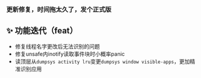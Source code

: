 ### 更新修复，时间拖太久了，发个正式版

## ✨ 功能迭代（feat）
- 修复线程名字更改后无法识别的问题
- 修复unsafe内inotify读取事件块时小概率panic
- 读顶层从`dumpsys activity lru`变更`dumpsys window visible-apps`，更加精准识别应用
